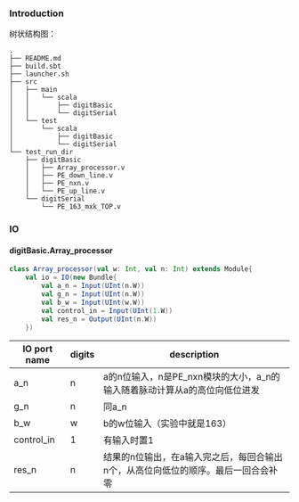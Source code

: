 ### Introduction

树状结构图：

    .
    ├── README.md
    ├── build.sbt
    ├── launcher.sh
    ├── src
    │   ├── main
    │   │   └── scala
    │   │       ├── digitBasic
    │   │       └── digitSerial
    │   └── test
    │       └── scala
    │           ├── digitBasic
    │           └── digitSerial
    └── test_run_dir
        ├── digitBasic
        │   ├── Array_processor.v
        │   ├── PE_down_line.v
        │   ├── PE_nxn.v
        │   └── PE_up_line.v
        └── digitSerial
            └── PE_163_mxk_TOP.v

### IO

#### digitBasic.Array_processor

```scala
class Array_processor(val w: Int, val n: Int) extends Module{
    val io = IO(new Bundle{
        val a_n = Input(UInt(n.W))
        val g_n = Input(UInt(n.W))
        val b_w = Input(UInt(w.W))
        val control_in = Input(UInt(1.W))
        val res_n = Output(UInt(n.W))
    })
```

|IO port name| digits | description|
|-|-|-|
|a_n|n|a的n位输入，n是PE_nxn模块的大小，a_n的输入随着脉动计算从a的高位向低位进发|
|g_n|n|同a_n|
|b_w|w|b的w位输入（实验中就是163）|
|control_in|1|有输入时置1|
|res_n|n|结果的n位输出，在a输入完之后，每回合输出n个，从高位向低位的顺序。最后一回合会补零|

